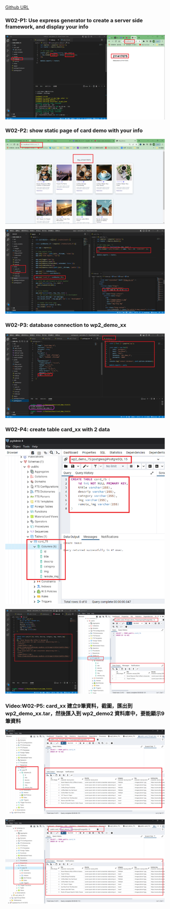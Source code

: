 [Github URL](https://github.com/CactusRay/1112_wp2_demo_75)

### W02-P1: Use express generator to create a server side framework, and display your info

![](w02-p1.png)

### W02-P2: show static page of card demo with your info 

![](w02-p2-1.png)

![](w02-p2-2.png)

### W02-P3: database connection to wp2_demo_xx

![](w02-p3.png)

### W02-P4: create table card_xx with 2 data
![](w02-p4-1.png) 

![](w02-p4-2.png)

### Video:W02-P5: card_xx 建立9筆資料，截圖，匯出到 wp2_demo_xx.tar，然後匯入到 wp2_demo2 資料庫中，要能顯示9筆資料
![](w02-p5-1.png) 

![](w02-p5-2.png)

